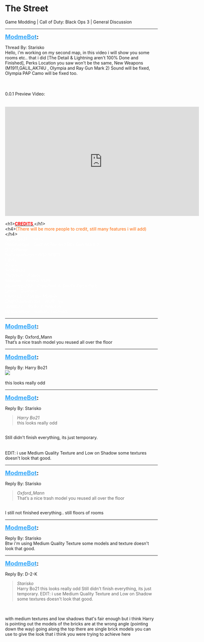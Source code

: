 # The Street
Game Modding | Call of Duty: Black Ops 3 | General Discussion

---
<strong style="font-size: 1.4em;"><span style="text-decoration: underline;text-decoration-color: #34a7f9;"><span style="color:#34a7f9;">ModmeBot</span></span>:</strong>

<p>Thread By: Starisko<br />Hello, i&#39;m working on my second map, in this video i will show you some rooms etc.. that i did [The Detail &amp; Lightning aren&#39;t 100% Done and Finished], Perks Location you saw won&#39;t be the same, New Weapons (M1911,GALIL,AK74U , Olympia and Ray Gun Mark 2) Sound will be fixed, Olympia PAP Camo will be fixed too.<br /> <br /> <br /> <br />0.0.1 Preview Video:<br /> <br /> <br /><iframe type="text/html" width="640" height="360" src="https://www.youtube.com/embed/090PRO7J3Kw" frameborder="0"></iframe><br /> <br />&lt;h1&gt;<span style="text-decoration: underline"><span style="color:#ff0000;"><strong>CREDITS </strong></span></span>&lt;/h1&gt;<br />&lt;h4&gt;<span style="color:#ff6600;">(There will be more people to credit, still many features i will add)</span>&lt;/h4&gt;<br /><em><span style="color:#ffffff;">Harry bo21 - Perks<br />ProRevenge - Galil,AK74u and Ray Gun Mark 2<br />DTZxPorter <br />NoScopeNinja - BO2 M1911<br />Lilrifa<br />Azsry<br />Scobalula<br />Treyarch - Assets<br />Madgaz - Ammo-Matic<br />Abnormal202 - Cryo Perk &amp; Snail&#39;s Pace Perk<br />Emox - Olympia<br />Erthrock - Zombie Models<br />CraftDanimations - Wallbuys<br />Jbird632 - Radiant Tutorials<br />UptownPapi - Radiant Tutorials</span></em></p>

---
<strong style="font-size: 1.4em;"><span style="text-decoration: underline;text-decoration-color: #34a7f9;"><span style="color:#34a7f9;">ModmeBot</span></span>:</strong>

<p>Reply By: Oxford_Mann<br />That’s a nice trash model you reused all over the floor</p>

---
<strong style="font-size: 1.4em;"><span style="text-decoration: underline;text-decoration-color: #34a7f9;"><span style="color:#34a7f9;">ModmeBot</span></span>:</strong>

<p>Reply By: Harry Bo21<br /><img style="max-width: 500px;" src="https://i.gyazo.com/103f9b3e4fcbaa0450a84e673c19ee1b.png"><br /> <br />this looks really odd</p>

---
<strong style="font-size: 1.4em;"><span style="text-decoration: underline;text-decoration-color: #34a7f9;"><span style="color:#34a7f9;">ModmeBot</span></span>:</strong>

<p>Reply By: Starisko<br /><blockquote><em>Harry Bo21</em><br />  this looks really odd</blockquote><br /> Still didn&#39;t finish everything, its just temporary. <br /> <br /> <br />EDIT: i use Medium Quality Texture and Low on Shadow some textures doesn&#39;t look that good.</p>

---
<strong style="font-size: 1.4em;"><span style="text-decoration: underline;text-decoration-color: #34a7f9;"><span style="color:#34a7f9;">ModmeBot</span></span>:</strong>

<p>Reply By: Starisko<br /><blockquote><em>Oxford_Mann</em><br />That’s a nice trash model you reused all over the floor</blockquote><br /> I still not finished everything.. still floors of rooms</p>

---
<strong style="font-size: 1.4em;"><span style="text-decoration: underline;text-decoration-color: #34a7f9;"><span style="color:#34a7f9;">ModmeBot</span></span>:</strong>

<p>Reply By: Starisko<br />Btw i&#39;m using Medium Quality Texture some models and texture doesn&#39;t look that good.</p>

---
<strong style="font-size: 1.4em;"><span style="text-decoration: underline;text-decoration-color: #34a7f9;"><span style="color:#34a7f9;">ModmeBot</span></span>:</strong>

<p>Reply By: D-2-K<br /><blockquote><em>Starisko</em><br />Harry Bo21   this looks really odd  Still didn&#39;t finish everything, its just temporary.      EDIT: i use Medium Quality Texture and Low on Shadow some textures doesn&#39;t look that good.</blockquote><br /> <br />with medium textures and low shadows that&#39;s fair enough but i think Harry is pointing out the models of the bricks are at the wrong angle (pointing down the way) going along the top there are single brick models you can use to give the look that i think you were trying to achieve here</p>
